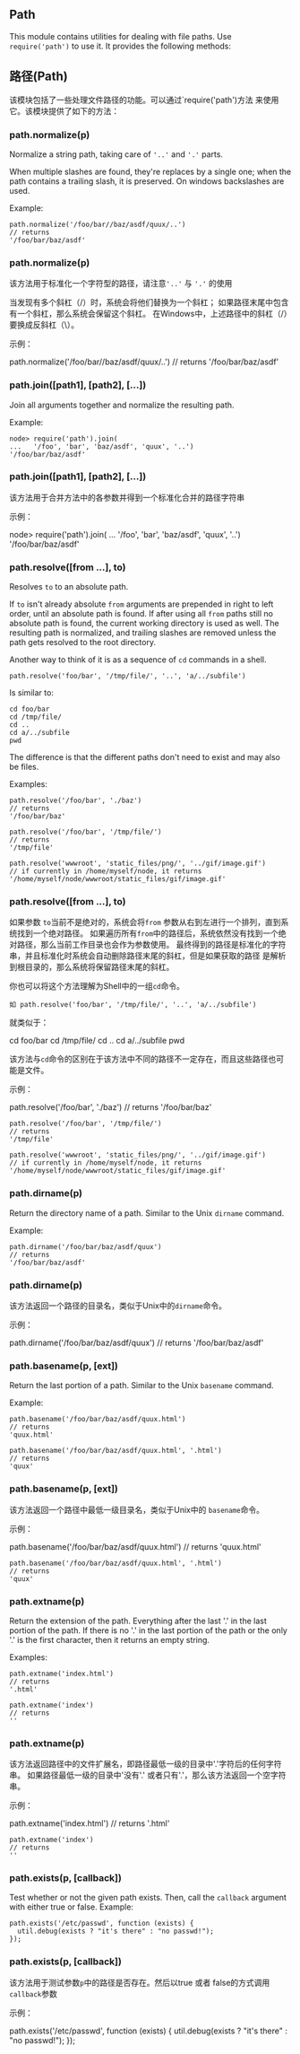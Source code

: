 ## Path

This module contains utilities for dealing with file paths.  Use
`require('path')` to use it.  It provides the following methods:

## 路径(Path)

该模块包括了一些处理文件路径的功能。可以通过`require('path')方法
来使用它。该模块提供了如下的方法：

### path.normalize(p)

Normalize a string path, taking care of `'..'` and `'.'` parts.

When multiple slashes are found, they're replaces by a single one;
when the path contains a trailing slash, it is preserved.
On windows backslashes are used. 

Example:

    path.normalize('/foo/bar//baz/asdf/quux/..')
    // returns
    '/foo/bar/baz/asdf'

### path.normalize(p)

该方法用于标准化一个字符型的路径，请注意`'..'` 与 `'.'` 的使用

当发现有多个斜杠（/）时，系统会将他们替换为一个斜杠；
如果路径末尾中包含有一个斜杠，那么系统会保留这个斜杠。
在Windows中，上述路径中的斜杠（/）要换成反斜杠（\）。

示例：

 path.normalize('/foo/bar//baz/asdf/quux/..')
    // returns
    '/foo/bar/baz/asdf'


### path.join([path1], [path2], [...])

Join all arguments together and normalize the resulting path.

Example:

    node> require('path').join(
    ...   '/foo', 'bar', 'baz/asdf', 'quux', '..')
    '/foo/bar/baz/asdf'

### path.join([path1], [path2], [...])

该方法用于合并方法中的各参数并得到一个标准化合并的路径字符串

示例：

node> require('path').join(
    ...   '/foo', 'bar', 'baz/asdf', 'quux', '..')
    '/foo/bar/baz/asdf'


### path.resolve([from ...], to)

Resolves `to` to an absolute path.

If `to` isn't already absolute `from` arguments are prepended in right to left
order, until an absolute path is found. If after using all `from` paths still
no absolute path is found, the current working directory is used as well. The
resulting path is normalized, and trailing slashes are removed unless the path 
gets resolved to the root directory.

Another way to think of it is as a sequence of `cd` commands in a shell.

    path.resolve('foo/bar', '/tmp/file/', '..', 'a/../subfile')

Is similar to:

    cd foo/bar
    cd /tmp/file/
    cd ..
    cd a/../subfile
    pwd

The difference is that the different paths don't need to exist and may also be
files.

Examples:

    path.resolve('/foo/bar', './baz')
    // returns
    '/foo/bar/baz'

    path.resolve('/foo/bar', '/tmp/file/')
    // returns
    '/tmp/file'

    path.resolve('wwwroot', 'static_files/png/', '../gif/image.gif')
    // if currently in /home/myself/node, it returns
    '/home/myself/node/wwwroot/static_files/gif/image.gif'

### path.resolve([from ...], to)

如果参数 `to`当前不是绝对的，系统会将`from` 参数从右到左进行一个排列，直到系统找到一个绝对路径。
如果遍历所有`from`中的路径后，系统依然没有找到一个绝对路径，那么当前工作目录也会作为参数使用。
最终得到的路径是标准化的字符串，并且标准化时系统会自动删除路径末尾的斜杠，但是如果获取的路径
是解析到根目录的，那么系统将保留路径末尾的斜杠。

你也可以将这个方法理解为Shell中的一组`cd`命令。

    如 path.resolve('foo/bar', '/tmp/file/', '..', 'a/../subfile')

就类似于：

cd foo/bar
    cd /tmp/file/
    cd ..
    cd a/../subfile
    pwd

该方法与`cd`命令的区别在于该方法中不同的路径不一定存在，而且这些路径也可能是文件。

示例：

 path.resolve('/foo/bar', './baz')
    // returns
    '/foo/bar/baz'

    path.resolve('/foo/bar', '/tmp/file/')
    // returns
    '/tmp/file'

    path.resolve('wwwroot', 'static_files/png/', '../gif/image.gif')
    // if currently in /home/myself/node, it returns
    '/home/myself/node/wwwroot/static_files/gif/image.gif'

### path.dirname(p)

Return the directory name of a path.  Similar to the Unix `dirname` command.

Example:

    path.dirname('/foo/bar/baz/asdf/quux')
    // returns
    '/foo/bar/baz/asdf'

### path.dirname(p)

该方法返回一个路径的目录名，类似于Unix中的`dirname`命令。

示例：

path.dirname('/foo/bar/baz/asdf/quux')
    // returns
    '/foo/bar/baz/asdf'

### path.basename(p, [ext])

Return the last portion of a path.  Similar to the Unix `basename` command.

Example:

    path.basename('/foo/bar/baz/asdf/quux.html')
    // returns
    'quux.html'

    path.basename('/foo/bar/baz/asdf/quux.html', '.html')
    // returns
    'quux'


### path.basename(p, [ext])

该方法返回一个路径中最低一级目录名，类似于Unix中的 `basename`命令。

示例：

 path.basename('/foo/bar/baz/asdf/quux.html')
    // returns
    'quux.html'

    path.basename('/foo/bar/baz/asdf/quux.html', '.html')
    // returns
    'quux'

### path.extname(p)

Return the extension of the path.  Everything after the last '.' in the last portion
of the path.  If there is no '.' in the last portion of the path or the only '.' is
the first character, then it returns an empty string.  

Examples:

    path.extname('index.html')
    // returns
    '.html'

    path.extname('index')
    // returns
    ''

### path.extname(p)

该方法返回路径中的文件扩展名，即路径最低一级的目录中'.'字符后的任何字符串。
如果路径最低一级的目录中'没有'.' 或者只有'.'，那么该方法返回一个空字符串。

示例：

path.extname('index.html')
    // returns
    '.html'

    path.extname('index')
    // returns
    ''

### path.exists(p, [callback])

Test whether or not the given path exists.  Then, call the `callback` argument
with either true or false. Example:

    path.exists('/etc/passwd', function (exists) {
      util.debug(exists ? "it's there" : "no passwd!");
    });

### path.exists(p, [callback])

该方法用于测试参数`p`中的路径是否存在。然后以true 或者 false的方式调用`callback`参数

示例：

path.exists('/etc/passwd', function (exists) {
      util.debug(exists ? "it's there" : "no passwd!");
    });
